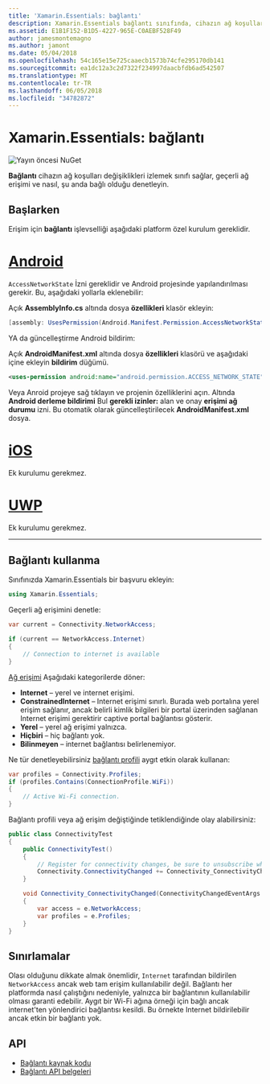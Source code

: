 ```yaml
---
title: 'Xamarin.Essentials: bağlantı'
description: Xamarin.Essentials bağlantı sınıfında, cihazın ağ koşulları değişiklikleri izlemek, geçerli ağ erişimi nasıl, şu anda bağlı olduğu denetleyip sağlar.
ms.assetid: E1B1F152-B1D5-4227-965E-C0AEBF528F49
author: jamesmontemagno
ms.author: jamont
ms.date: 05/04/2018
ms.openlocfilehash: 54c165e15e725caaecb1573b74cfe295170db141
ms.sourcegitcommit: ea1dc12a3c2d7322f234997daacbfdb6ad542507
ms.translationtype: MT
ms.contentlocale: tr-TR
ms.lasthandoff: 06/05/2018
ms.locfileid: "34782872"
---
```

# <a name="xamarinessentials-connectivity"></a>Xamarin.Essentials: bağlantı

![Yayın öncesi NuGet](~/media/shared/pre-release.png)

**Bağlantı** cihazın ağ koşulları değişiklikleri izlemek sınıfı sağlar, geçerli ağ erişimi ve nasıl, şu anda bağlı olduğu denetleyin.

## <a name="getting-started"></a>Başlarken

Erişim için **bağlantı** işlevselliği aşağıdaki platform özel kurulum gereklidir.

# <a name="androidtabandroid"></a>[Android](#tab/android)

`AccessNetworkState` İzni gereklidir ve Android projesinde yapılandırılması gerekir. Bu, aşağıdaki yollarla eklenebilir:

Açık **AssemblyInfo.cs** altında dosya **özellikleri** klasör ekleyin:

```csharp
[assembly: UsesPermission(Android.Manifest.Permission.AccessNetworkState)]
```

YA da güncelleştirme Android bildirim:

Açık **AndroidManifest.xml** altında dosya **özellikleri** klasörü ve aşağıdaki içine ekleyin **bildirim** düğümü.

```xml
<uses-permission android:name="android.permission.ACCESS_NETWORK_STATE" />
```

Veya Anroid projeye sağ tıklayın ve projenin özelliklerini açın. Altında **Android derleme bildirimi** Bul **gerekli izinler:** alan ve onay **erişimi ağ durumu** izni. Bu otomatik olarak güncelleştirilecek **AndroidManifest.xml** dosya.

# <a name="iostabios"></a>[iOS](#tab/ios)

Ek kurulumu gerekmez.

# <a name="uwptabuwp"></a>[UWP](#tab/uwp)

Ek kurulumu gerekmez.

-----

## <a name="using-connectivity"></a>Bağlantı kullanma

Sınıfınızda Xamarin.Essentials bir başvuru ekleyin:

```csharp
using Xamarin.Essentials;
```

Geçerli ağ erişimini denetle:

```csharp
var current = Connectivity.NetworkAccess;

if (current == NetworkAccess.Internet)
{
    // Connection to internet is available
}
```

[Ağ erişimi](xref:Xamarin.Essentials.NetworkAccess) Aşağıdaki kategorilerde döner:

* **Internet** – yerel ve internet erişimi.
* **ConstrainedInternet** – Internet erişimi sınırlı. Burada web portalına yerel erişim sağlanır, ancak belirli kimlik bilgileri bir portal üzerinden sağlanan Internet erişimi gerektirir captive portal bağlantısı gösterir.
* **Yerel** – yerel ağ erişimi yalnızca.
* **Hiçbiri** – hiç bağlantı yok.
* **Bilinmeyen** – internet bağlantısı belirlenemiyor.

Ne tür denetleyebilirsiniz [bağlantı profili](xref:Xamarin.Essentials.ConnectionProfile) aygıt etkin olarak kullanan:

```csharp
var profiles = Connectivity.Profiles;
if (profiles.Contains(ConnectionProfile.WiFi))
{
    // Active Wi-Fi connection.
}
```

Bağlantı profili veya ağ erişim değiştiğinde tetiklendiğinde olay alabilirsiniz:

```csharp
public class ConnectivityTest
{
    public ConnectivityTest()
    {
        // Register for connectivity changes, be sure to unsubscribe when finished
        Connectivity.ConnectivityChanged += Connectivity_ConnectivityChanged;
    }

    void Connectivity_ConnectivityChanged(ConnectivityChangedEventArgs  e)
    {
        var access = e.NetworkAccess;
        var profiles = e.Profiles;
    }
}
```

## <a name="limitations"></a>Sınırlamalar

Olası olduğunu dikkate almak önemlidir, `Internet` tarafından bildirilen `NetworkAccess` ancak web tam erişim kullanılabilir değil. Bağlantı her platformda nasıl çalıştığını nedeniyle, yalnızca bir bağlantının kullanılabilir olması garanti edebilir. Aygıt bir Wi-Fi ağına örneği için bağlı ancak internet'ten yönlendirici bağlantısı kesildi. Bu örnekte Internet bildirilebilir ancak etkin bir bağlantı yok.

## <a name="api"></a>API

* [Bağlantı kaynak kodu](https://github.com/xamarin/Essentials/tree/master/Xamarin.Essentials/Connectivity)
* [Bağlantı API belgeleri](xref:Xamarin.Essentials.Connectivity)

